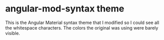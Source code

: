 # angular-mod-syntax theme

This is the Angular Material syntax theme that I modified so I could see all the whitespace characters. The colors the original was using were barely visible.

